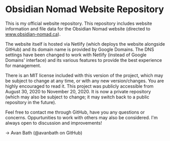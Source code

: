 # Obsidian Nomad Website Repository

This is my official website repository.
This repository includes website information and file data for the Obsidian Nomad website (directed to www.obsidian-nomad.ca).

The website itself is hosted via Netlify (which deploys the website alongside GitHub) and its domain name is provided by Google Domains.
The DNS settings have been changed to work with Netlify (instead of Google Domains' interface) and its various features to provide the best experience for management.

There is an MIT license included with this version of the project, which may be subject to change at any time, or with any new version/changes.
You are highly encouraged to read it. This project was publicly accessible from August 30, 2020 to November 20, 2020. It is now a private repository (which may also be subject to change; it may switch back to a public repository in the future).

Feel free to contact me through GitHub, have you any questions or concerns. Oppurtunities to work with others may also be considered. I'm always open to discussion and improvements!

-> Avan Bath (@avanbath on GitHub)
